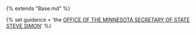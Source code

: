 {% extends "Base.md" %}

{% set guidance = 'the [OFFICE OF THE MINNESOTA SECRETARY OF STATE STEVE SIMON](https://www.sos.state.mn.us/elections-voting/other-ways-to-vote/vote-early-by-mail/)' %}